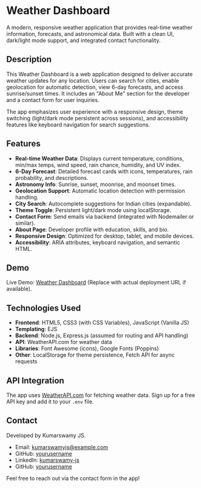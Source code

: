 # Weather Dashboard

A modern, responsive weather application that provides real-time weather information, forecasts, and astronomical data. Built with a clean UI, dark/light mode support, and integrated contact functionality.


## Description

This Weather Dashboard is a web application designed to deliver accurate weather updates for any location. Users can search for cities, enable geolocation for automatic detection, view 6-day forecasts, and access sunrise/sunset times. It includes an "About Me" section for the developer and a contact form for user inquiries.

The app emphasizes user experience with a responsive design, theme switching (light/dark mode persistent across sessions), and accessibility features like keyboard navigation for search suggestions.

## Features

- **Real-time Weather Data**: Displays current temperature, conditions, min/max temps, wind speed, rain chance, humidity, and UV index.
- **6-Day Forecast**: Detailed forecast cards with icons, temperatures, rain probability, and descriptions.
- **Astronomy Info**: Sunrise, sunset, moonrise, and moonset times.
- **Geolocation Support**: Automatic location detection with permission handling.
- **City Search**: Autocomplete suggestions for Indian cities (expandable).
- **Theme Toggle**: Persistent light/dark mode using localStorage.
- **Contact Form**: Send emails via backend (integrated with Nodemailer or similar).
- **About Page**: Developer profile with education, skills, and bio.
- **Responsive Design**: Optimized for desktop, tablet, and mobile devices.
- **Accessibility**: ARIA attributes, keyboard navigation, and semantic HTML.

## Demo

Live Demo: [Weather Dashboard](https://weather-uhj7.onrender.com) (Replace with actual deployment URL if available).


## Technologies Used

- **Frontend**: HTML5, CSS3 (with CSS Variables), JavaScript (Vanilla JS)
- **Templating**: EJS
- **Backend**: Node.js, Express.js (assumed for routing and API handling)
- **API**: WeatherAPI.com for weather data
- **Libraries**: Font Awesome (icons), Google Fonts (Poppins)
- **Other**: LocalStorage for theme persistence, Fetch API for async requests

## API Integration

The app uses [WeatherAPI.com](https://www.weatherapi.com/) for fetching weather data. Sign up for a free API key and add it to your `.env` file.


## Contact

Developed by Kumarswamy JS.  
- Email: kumarswamyjs@example.com  
- GitHub: [yourusername](https://github.com/yourusername)  
- LinkedIn: [kumarswamy-js](https://linkedin.com/in/kumarswamy-js)
- GitHub: [yourusername](https://github.com/kumarswamyJS)  


Feel free to reach out via the contact form in the app!
